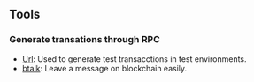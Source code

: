 ## Tools

###  Generate transations through RPC
- [Url](/rpctx): Used to generate test transacctions in test environments.
- [btalk](/btalk): Leave a message on blockchain easily.


